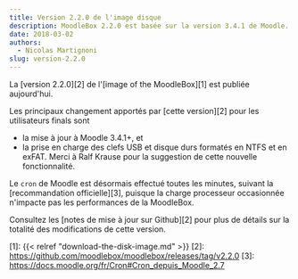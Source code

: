 ```yaml
---
title: Version 2.2.0 de l'image disque
description: MoodleBox 2.2.0 est basée sur la version 3.4.1 de Moodle. Diverses améliorations sont également présentes.
date: 2018-03-02
authors:
  - Nicolas Martignoni
slug: version-2.2.0
---
```


La [version 2.2.0][2] de l'[image of the MoodleBox][1] est publiée aujourd'hui.

Les principaux changement apportés par [cette version][2] pour les utilisateurs finals sont
  - la mise à jour à Moodle 3.4.1+, et
  - la prise en charge des clefs USB et disque durs formatés en NTFS et en exFAT. Merci à Ralf Krause pour la suggestion de cette nouvelle fonctionnalité.

Le `cron` de Moodle est désormais effectué toutes les minutes, suivant la [recommandation officielle][3], puisque la charge processeur occasionnée n'impacte pas les performances de la MoodleBox.

Consultez les [notes de mise à jour sur Github][2] pour plus de détails sur la totalité des modifications de cette version.

 [1]: {{< relref "download-the-disk-image.md" >}}
 [2]: https://github.com/moodlebox/moodlebox/releases/tag/v2.2.0
 [3]: https://docs.moodle.org/fr/Cron#Cron_depuis_Moodle_2.7
